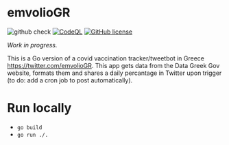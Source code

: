 # emvolioGR

![github check](https://github.com/ipapast/emvolioGR/actions/workflows/go.yml/badge.svg) [![CodeQL](https://github.com/ipapast/emvolioGR/actions/workflows/codeql-analysis.yml/badge.svg)](https://github.com/ipapast/emvolioGR/actions/workflows/codeql-analysis.yml) [![GitHub license](https://img.shields.io/github/license/Naereen/StrapDown.js.svg)](https://github.com/Naereen/StrapDown.js/blob/master/LICENSE)


_Work in progress._

This is a Go version of a covid vaccination tracker/tweetbot in Greece https://twitter.com/emvolioGR.
This app gets data from the Data Greek Gov website, formats them and shares a daily percantage in Twitter upon trigger (to do: add a cron job to post automatically).

# Run locally

- `go build`
- ```go run ./.```
